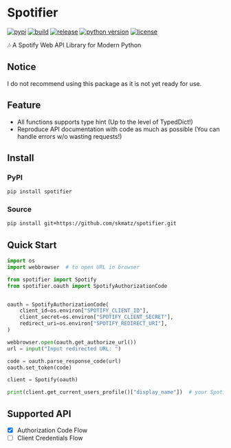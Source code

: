 # Spotifier

[![pypi](https://img.shields.io/pypi/v/spotifier)](https://pypi.org/project/spotifier)
[![build](https://img.shields.io/github/workflow/status/skmatz/spotifier/build)](https://github.com/skmatz/spotifier/actions?query=workflow%3Abuild)
[![release](https://img.shields.io/github/workflow/status/skmatz/spotifier/release?label=release)](https://github.com/skmatz/spotifier/actions?query=workflow%3Arelease)
[![python version](https://img.shields.io/pypi/pyversions/spotifier)](https://pypi.org/project/spotifier)
[![license](https://img.shields.io/github/license/skmatz/spotifier)](./LICENSE)

:notes: A Spotify Web API Library for Modern Python

## Notice

I do not recommend using this package as it is not yet ready for use.

## Feature

- All functions supports type hint (Up to the level of TypedDict!)
- Reproduce API documentation with code as much as possible (You can handle errors w/o wasting requests!)

## Install

### PyPI

```sh
pip install spotifier
```

### Source

```sh
pip install git+https://github.com/skmatz/spotifier.git
```

## Quick Start

```python
import os
import webbrowser  # to open URL in browser

from spotifier import Spotify
from spotifier.oauth import SpotifyAuthorizationCode


oauth = SpotifyAuthorizationCode(
    client_id=os.environ["SPOTIFY_CLIENT_ID"],
    client_secret=os.environ["SPOTIFY_CLIENT_SECRET"],
    redirect_uri=os.environ["SPOTIFY_REDIRECT_URI"],
)

webbrowser.open(oauth.get_authorize_url())
url = input("Input redirected URL: ")

code = oauth.parse_response_code(url)
oauth.set_token(code)

client = Spotify(oauth)

print(client.get_current_users_profile()["display_name"])  # your Spotify nickname
```

## Supported API

- [x] Authorization Code Flow
- [ ] Client Credentials Flow
